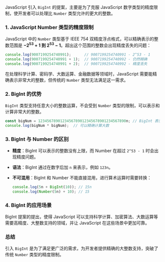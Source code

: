 JavaScript 引入 `BigInt` 的提案，主要是为了克服 JavaScript 数字类型的精度限制，使开发者可以处理比 `Number` 类型允许的更大的整数。

### 1. **JavaScript Number 类型的精度限制**
JavaScript 中的 `Number` 类型基于 IEEE 754 双精度浮点格式，可以精确表示的整数范围是 **−2<sup>53</sup> + 1 到 2<sup>53</sup> − 1**。超出这个范围的整数会出现精度丢失的问题：

```javascript
console.log(9007199254740991);      // 9007199254740991 - 2^53 - 1
console.log(9007199254740991 + 1);  // 9007199254740992 - 仍然精确
console.log(9007199254740991 + 2);  // 9007199254740992 - 精度丢失
```

在处理科学计算、密码学、大数运算、金融数据等领域时，JavaScript 需要能精确表示非常大的整数，但传统的 `Number` 类型无法满足这一需求。

### 2. **BigInt 的优势**
`BigInt` 类型支持任意大小的整数运算，不会受到 `Number` 类型的限制，可以表示和计算非常大的整数。

```javascript
const bigNum = 1234567890123456789012345678901234567890n; // BigInt 表示
console.log(bigNum * bigNum);  // 可以精确计算大数
```

### 3. **BigInt 与 Number 的区别**
- **精度**：BigInt 可以表示的整数没有上限，而 Number 在超过 `2^53 - 1` 时会出现精度问题。
- **语法**：BigInt 通过在数字后加 `n` 来表示，例如 `123n`。
- **不可混用**：BigInt 和 Number 不能直接混用，进行算术运算时需要转换：

  ```javascript
  console.log(5n + BigInt(10)); // 15n
  console.log(Number(5n) + 10); // 15
  ```

### 4. **BigInt 的应用场景**
BigInt 提案的提出，使得 JavaScript 可以支持科学计算、加密算法、大数运算等需要高精度、大整数支持的领域，并让 JavaScript 在这些场景中更加可靠。

### 总结
引入 `BigInt` 是为了满足更广泛的需求，为开发者提供精确的大整数支持，突破了传统 `Number` 类型的精度限制。